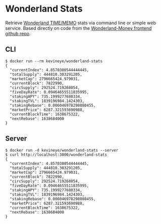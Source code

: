 # Wonderland Stats

Retrieve [Wonderland TIME/MEMO](https://www.wonderland.money/) stats via command line or simple web service. Based directly on code from the [Wonderland-Money frontend github repo](https://github.com/Wonderland-Money/wonderland-frontend/commit/19a9eecd8d9794b058cbfac90967c338717889b2).

## CLI

    $ docker run --rm kevineye/wonderland-stats
    {
      "currentIndex": 4.8570300544444445,
      "totalSupply": 444810.303291205,
      "marketCap": 2796665424.979031,
      "currentBlock": 7822990,
      "circSupply": 292524.719268054,
      "fiveDayRate": 0.09464655511835995,
      "stakingAPY": 735.1999277680334,
      "stakingTVL": 1839196984.1424303,
      "stakingRebase": 0.006046978298080455,
      "marketPrice": 6287.321593690988,
      "currentBlockTime": 1638675322,
      "nextRebase": 1638684000
    }
    
## Server

    $ docker run -d kevineye/wonderland-stats --server
    $ curl http://localhost:3000/wonderland-stats
    {
      "currentIndex": 4.8570300544444445,
      "totalSupply": 444810.303291205,
      "marketCap": 2796665424.979031,
      "currentBlock": 7822990,
      "circSupply": 292524.719268054,
      "fiveDayRate": 0.09464655511835995,
      "stakingAPY": 735.1999277680334,
      "stakingTVL": 1839196984.1424303,
      "stakingRebase": 0.006046978298080455,
      "marketPrice": 6287.321593690988,
      "currentBlockTime": 1638675322,
      "nextRebase": 1638684000
    }

